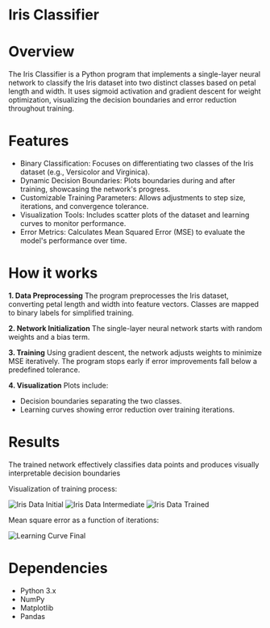 # **Iris Classifier**

# **Overview**

The Iris Classifier is a Python program that implements a single-layer neural network to classify the Iris dataset into two distinct classes based on petal length and width. It uses sigmoid activation and gradient descent for weight optimization, visualizing the decision boundaries and error reduction throughout training.

# **Features**

* Binary Classification: Focuses on differentiating two classes of the Iris dataset (e.g., Versicolor and Virginica).
* Dynamic Decision Boundaries: Plots boundaries during and after training, showcasing the network's progress.
* Customizable Training Parameters: Allows adjustments to step size, iterations, and convergence tolerance.
* Visualization Tools: Includes scatter plots of the dataset and learning curves to monitor performance.
* Error Metrics: Calculates Mean Squared Error (MSE) to evaluate the model's performance over time.

# **How it works**

**1. Data Preprocessing**
The program preprocesses the Iris dataset, converting petal length and width into feature vectors. Classes are mapped to binary labels for simplified training.

**2. Network Initialization**
The single-layer neural network starts with random weights and a bias term.

**3. Training**
Using gradient descent, the network adjusts weights to minimize MSE iteratively. The program stops early if error improvements fall below a predefined tolerance.

**4. Visualization**
Plots include:
- Decision boundaries separating the two classes.
- Learning curves showing error reduction over training iterations.

# **Results**
The trained network effectively classifies data points and produces visually interpretable decision boundaries

Visualization of training process:

![Iris Data Initial](https://github.com/user-attachments/assets/645f0278-2da5-459a-8a0b-372ea9549de8)
![Iris Data Intermediate](https://github.com/user-attachments/assets/784f3828-a6fa-41ba-94ca-7f8435f262ec) 
![Iris Data Trained](https://github.com/user-attachments/assets/66a5a221-d1e3-4fa5-8898-de15c962fe8b)

Mean square error as a function of iterations:

![Learning Curve Final](https://github.com/user-attachments/assets/6f8c276e-68fe-45eb-b86a-0f57b7e4066c)

# **Dependencies**

* Python 3.x
* NumPy
* Matplotlib
* Pandas

